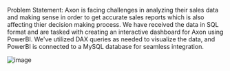 Problem Statement: Axon is facing challenges in analyzing their sales data and making sense in order to get accurate sales reports which is also affecting thier decision making process. 
We have received the data in SQL format and are tasked with creating an interactive dashboard for Axon using PowerBI.
We've utilized DAX queries as needed to visualize the data, and PowerBI is connected to a MySQL database for seamless integration.


![image](https://github.com/jaswinder139/axonsalesdashboard/assets/159464064/63d7b78b-e579-4d9e-9b35-549b99a72835)
